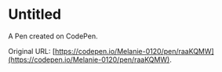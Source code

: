 # Untitled

A Pen created on CodePen.

Original URL: [https://codepen.io/Melanie-0120/pen/raaKQMW](https://codepen.io/Melanie-0120/pen/raaKQMW).

